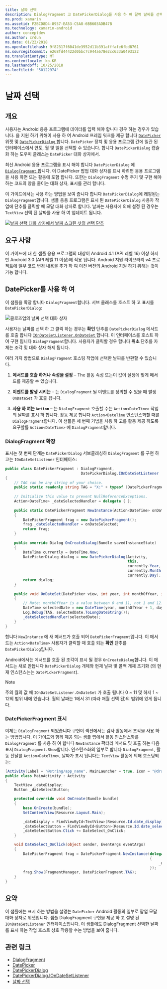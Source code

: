 ```yaml
---
title: 날짜 선택
description: DialogFragment 고 DatePickerDialog를 사용 하 여 달력 날짜를 선택 합니다.
ms.prod: xamarin
ms.assetid: F2BCD8D4-8957-EA53-C5A8-6BB603ADB47B
ms.technology: xamarin-android
author: conceptdev
ms.author: crdun
ms.date: 01/22/2018
ms.openlocfilehash: 9f82317f6041de3952d11b391afffafe6fbd8761
ms.sourcegitcommit: e268fd44422d0bbc7c944a678e2cc633a0493122
ms.translationtype: MT
ms.contentlocale: ko-KR
ms.lasthandoff: 10/25/2018
ms.locfileid: "50122974"
---
```

# <a name="date-picker"></a>날짜 선택

## <a name="overview"></a>개요

사용자는 Android 응용 프로그램에 데이터를 입력 해야 합니다 경우 하는 경우가 있습니다. 을 지원 하기 위해이 사용 하 여 Android 프레임 워크를 제공 합니다 [ `DatePicker` ](https://developer.xamarin.com/api/type/Android.Widget.DatePicker/) 위젯 및 [ `DatePickerDialog` ](https://developer.xamarin.com/api/type/Android.App.DatePickerDialog/) 합니다. `DatePicker` 장치 및 응용 프로그램 간에 일관 된 인터페이스에서 연도, 월 및 일을 선택할 수 있습니다. 합니다 `DatePickerDialog` 캡슐화 하는 도우미 클래스는 `DatePicker` 대화 상자에서.

최신 Android 응용 프로그램을 표시 해야 합니다 `DatePickerDialog` 에 [ `DialogFragment` ](https://developer.xamarin.com/api/type/Android.App.DialogFragment/)합니다. 이 DatePicker 팝업 대화 상자를 표시 하려면 응용 프로그램을 사용 하면 또는 활동에 포함 합니다. 또한는 `DialogFragment` 수명 주기 및 구현 해야 하는 코드의 양을 줄이는 대화 상자, 표시를 관리 합니다.

이 가이드에서는 사용 하는 방법을 보여 줍니다 합니다 `DatePickerDialog`에 래핑된는 `DialogFragment`합니다. 샘플 응용 프로그램은 표시 된 `DatePickerDialog` 사용자 작업에 단추를 클릭할 때 모달 대화 상자로 합니다. 날짜는 사용자에 의해 설정 된 경우는 `TextView` 선택 된 날짜를 사용 하 여 업데이트 됩니다.

[![날짜 선택 대화 상자에서 날짜 스크린 샷의 선택 단추](date-picker-images/image-01-sml.png)](date-picker-images/image-01.png#lightbox)

## <a name="requirements"></a>요구 사항

이 가이드에 대 한 샘플 응용 프로그램의 대상이 Android 4.1 (API 레벨
16) 이상 하지만 Android 3.0 (API 레벨 11 이상)에 적용 됩니다. Android 지원 라이브러리 v4 프로젝트에 일부 코드 변경 내용을 추가 하 여 이전 버전의 Android 지원 하기 위해는 것이 가능 합니다.

## <a name="using-the-datepicker"></a>DatePicker를 사용 하 여

이 샘플을 확장 합니다 `DialogFragment`합니다. 서브 클래스를 호스트 하 고 표시를 `DatePickerDialog`:

![클로즈업의 날짜 선택 대화 상자](date-picker-images/image-02.png)

사용자는 날짜를 선택 하 고 클릭 하는 경우는 **확인** 단추를 `DatePickerDialog` 메서드를 호출 합니다 [ `IOnDateSetListener.OnDateSet` ](https://developer.xamarin.com/api/member/Android.App.DatePickerDialog+IOnDateSetListener.OnDateSet/p/Android.Widget.DatePicker/System.Int32/System.Int32/System.Int32/)합니다.
이 인터페이스를 호스트 하 여 구현 됩니다 `DialogFragment`합니다. 사용자가 클릭할 경우 합니다 **취소** 단추를 자체는 조각 및 대화 상자 해제 됩니다.

여러 가지 방법으로 `DialogFragment` 호스팅 작업에 선택한 날짜를 반환할 수 있습니다.

1. **메서드를 호출 하거나 속성을 설정** &ndash; The 활동 속성 또는이 값이 설정에 맞게 메서드를 제공할 수 있습니다.

2. **이벤트를 발생 시키는** &ndash; 는 `DialogFragment` 될 이벤트를 정의할 수 있을 때 발생 `OnDateSet` 가 호출 됩니다.

3. **사용 하 여는 `Action`**  &ndash; 는 `DialogFragment` 호출할 수는 `Action<DateTime>` 작업의 날짜를 표시 하 합니다. 활동 제공 합니다 `Action<DateTime` 인스턴스화할 때를 `DialogFragment`합니다. 이 샘플은 세 번째 기법을 사용 하 고를 활동 제공 하도록 요구할를 `Action<DateTime>` 에 `DialogFragment`합니다.



### <a name="extending-dialogfragment"></a>DialogFragment 확장

표시는 첫 번째 단계는 `DatePickerDialog` 서브클래싱하 `DialogFragment` 를 구현 하 고는 `IOnDateSetListener` 인터페이스:

```csharp
public class DatePickerFragment : DialogFragment, 
                                  DatePickerDialog.IOnDateSetListener
{
    // TAG can be any string of your choice.
    public static readonly string TAG = "X:" + typeof (DatePickerFragment).Name.ToUpper();
    
    // Initialize this value to prevent NullReferenceExceptions.
    Action<DateTime> _dateSelectedHandler = delegate { };
    
    public static DatePickerFragment NewInstance(Action<DateTime> onDateSelected)
    {
        DatePickerFragment frag = new DatePickerFragment();
        frag._dateSelectedHandler = onDateSelected;
        return frag;
    }
    
    public override Dialog OnCreateDialog(Bundle savedInstanceState)
    {
        DateTime currently = DateTime.Now;
        DatePickerDialog dialog = new DatePickerDialog(Activity, 
                                                       this, 
                                                       currently.Year, 
                                                       currently.Month - 1,
                                                       currently.Day);
        return dialog;
    }
    
    public void OnDateSet(DatePicker view, int year, int monthOfYear, int dayOfMonth)
    {
        // Note: monthOfYear is a value between 0 and 11, not 1 and 12!
        DateTime selectedDate = new DateTime(year, monthOfYear + 1, dayOfMonth);
        Log.Debug(TAG, selectedDate.ToLongDateString());
        _dateSelectedHandler(selectedDate);
    }
}
```

합니다 `NewInstance` 에 새 메서드가 호출 되어 `DatePickerFragment`입니다. 이 메서드는 `Action<DateTime>` 사용자가 클릭할 때 호출 되는 **확인** 단추를 `DatePickerDialog`입니다.

Android에서는 메서드를 호출 된 조각이 표시 될 경우 `OnCreateDialog`합니다. 이 메서드는 새로 만듭니다 `DatePickerDialog` 개체와 현재 날짜 및 콜백 개체 초기화 (의 현재 인스턴스는는 `DatePickerFragment`).


> [!NOTE]
> 주의 월의 값 때 `IOnDateSetListener.OnDateSet` 가 호출 됩니다 0 ~ 11 및 하지 1 ~ 12의 범위 내에 있습니다. 월의 날짜는 1에서 31 (따라 매월 선택 된)의 범위에 있게 됩니다.



### <a name="showing-the-datepickerfragment"></a>DatePickerFragment 표시

이제는 `DialogFragment` 되었습니다 구현이 섹션에서는 검사 활동에서 조각을 사용 하는 방법입니다. 이 가이드와 함께 제공 되는 샘플 앱에서 활동 인스턴스화를 `DialogFragment` 를 사용 하 여 합니다 `NewInstance` 팩터리 메서드 및 호출 하는 다음 표시 `DialogFragment.Show`합니다. 인스턴스화의 일부로 합니다 `DialogFragment`, 활동 전달를 `Action<DateTime>`, 날짜가 표시 됩니다는 `TextView` 활동에 의해 호스팅되는:

```csharp
[Activity(Label = "@string/app_name", MainLauncher = true, Icon = "@drawable/icon")]
public class MainActivity : Activity
{
    TextView _dateDisplay;
    Button _dateSelectButton;

    protected override void OnCreate(Bundle bundle)
    {
        base.OnCreate(bundle);
        SetContentView(Resource.Layout.Main);

        _dateDisplay = FindViewById<TextView>(Resource.Id.date_display);
        _dateSelectButton = FindViewById<Button>(Resource.Id.date_select_button);
        _dateSelectButton.Click += DateSelect_OnClick;
    }

    void DateSelect_OnClick(object sender, EventArgs eventArgs)
    {
        DatePickerFragment frag = DatePickerFragment.NewInstance(delegate(DateTime time)
                                                                 {
                                                                     _dateDisplay.Text = time.ToLongDateString();
                                                                 });
        frag.Show(FragmentManager, DatePickerFragment.TAG);
    }
}
```


## <a name="summary"></a>요약

이 샘플에는 표시 하는 방법을 설명는 `DatePicker` Android 활동의 일부로 팝업 모달 대화 상자로 위젯입니다. 샘플 DialogFragment 구현을 제공 하 고 설명 된 `IOnDateSetListener` 인터페이스입니다. 이 샘플에도 DialogFragment 선택한 날짜를 표시 하는 작업 호스트 상호 작용할 수는 방법을 보여 줍니다.


## <a name="related-links"></a>관련 링크

- [DialogFragment](https://developer.xamarin.com/api/type/Android.App.DialogFragment/)
- [DatePicker](https://developer.xamarin.com/api/type/Android.Widget.DatePicker/)
- [DatePickerDialog](https://developer.xamarin.com/api/type/Android.App.DatePickerDialog/)
- [DatePickerDialog.IOnDateSetListener](https://developer.xamarin.com/api/type/Android.App.DatePickerDialog+IOnDateSetListener/)
- [날짜 선택](https://github.com/xamarin/recipes/tree/master/Recipes/android/controls/datepicker/select_a_date)
